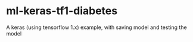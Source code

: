 # ml-keras-tf1-diabetes
A keras (using tensorflow 1.x) example, with saving model and testing the model
